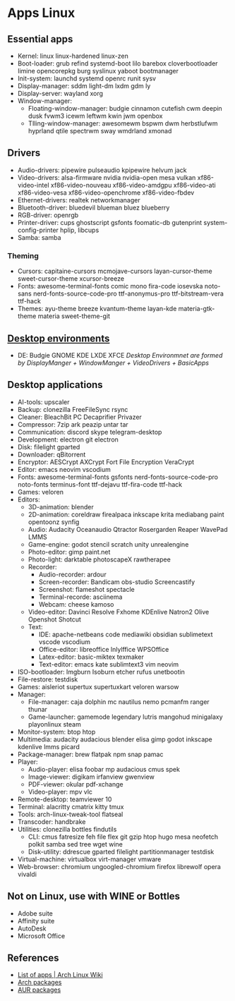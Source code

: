 # Apps Linux

## Essential apps
- Kernel: linux linux-hardened linux-zen
- Boot-loader: grub refind systemd-boot lilo barebox cloverbootloader limine opencorepkg burg syslinux  yaboot bootmanager
- Init-system: launchd systemd openrc runit sysv
- Display-manager: sddm light-dm lxdm gdm ly
- Display-server: wayland xorg
- Window-manager:
	- Floating-window-manager: budgie cinnamon cutefish cwm deepin dusk fvwm3 icewm leftwm kwin jwm openbox 
	- TIling-window-manager: awesomewm bspwm dwm herbstlufwm hyprland qtile spectrwm sway wmdrland xmonad

## Drivers
- Audio-drivers: pipewire pulseaudio kpipewire helvum jack
- Video-drivers: alsa-firmware nvidia nvidia-open mesa vulkan xf86-video-intel xf86-video-nouveau xf86-video-amdgpu xf86-video-ati xf86-video-vesa xf86-video-openchrome xf86-video-fbdev 
- Ethernet-drivers: realtek networkmanager
- Bluetooth-driver: bluedevil blueman bluez blueberry
- RGB-driver: openrgb
- Printer-driver: cups ghostscript gsfonts foomatic-db gutenprint system-config-printer hplip, libcups
- Samba: samba

### Theming
- Cursors: capitaine-cursors mcmojave-cursors layan-cursor-theme sweet-cursor-theme xcursor-breeze
- Fonts: awesome-terminal-fonts comic mono fira-code iosevska noto-sans nerd-fonts-source-code-pro ttf-anonymus-pro ttf-bitstream-vera ttf-hack
- Themes: ayu-theme breeze kvantum-theme layan-kde materia-gtk-theme materia sweet-theme-git

##  [Desktop environments](Linux-DE.md)
- DE: Budgie GNOME KDE LXDE XFCE
*Desktop Environmnet are formed by DisplayManger + WindowManger + VideoDrivers + BasicApps*

## Desktop applications
- AI-tools: upscaler
- Backup: clonezilla FreeFileSync rsync
- Cleaner: BleachBit PC Decaprifier Privazer
- Compressor: 7zip ark peazip untar tar
- Communication: discord skype telegram-desktop
- Development: electron git electron
- Disk: filelight gparted
- Downloader: qBitorrent
- Encryptor: AESCrypt AXCrypt Fort File Encryption VeraCrypt
- Editor: emacs neovim vscodium
- Fonts: awesome-terminal-fonts gsfonts nerd-fonts-source-code-pro noto-fonts terminus-font ttf-dejavu ttf-fira-code ttf-hack
- Games: veloren
- Editors:
	- 3D-animation: blender
	- 2D-animation: coreldraw firealpaca inkscape krita mediabang paint opentoonz synfig
	- Audio: Audacity Oceanaudio Qtractor Rosergarden Reaper WavePad LMMS
	- Game-engine: godot stencil scratch unity unrealengine
	- Photo-editor: gimp paint.net
	- Photo-light: darktable photoscapeX rawtherapee
	- Recorder:
		- Audio-recorder: ardour
		- Screen-recorder: Bandicam obs-studio Screencastify
		- Screenshot: flameshot spectacle
		- Terminal-recorde: asciinema
		- Webcam: cheese kamoso
	- Video-editor: Davinci Resolve Fxhome KDEnlive Natron2 Olive Openshot Shotcut
	- Text:
		- IDE: apache-netbeans code mediawiki obsidian sublimetext vscode vscodium
		- Office-editor: libreoffice lnlylffice WPSOffice
		- Latex-editor: basic-miktex texmaker
		- Text-editor: emacs kate sublimtext3 vim neovim
- ISO-bootloader: Imgburn Isoburn etcher rufus unetbootin
- File-restore: testdisk
- Games: aisleriot supertux supertuxkart veloren warsow 
- Manager:
	- File-manager: caja dolphin mc nautilus nemo pcmanfm ranger thunar
	- Game-launcher: gamemode legendary lutris mangohud minigalaxy playonlinux steam
- Monitor-system: btop htop
- Multimedia: audacity audacious blender elisa gimp godot  inkscape kdenlive lmms picard
- Package-manager: brew flatpak npm snap pamac
- Player:
	- Audio-player: elisa foobar mp audacious cmus spek
	- Image-viewer: digikam irfanview gwenview
	- PDF-viewer: okular pdf-xchange
	- Video-player: mpv vlc
- Remote-desktop: teamviewer 10
- Terminal: alacritty cmatrix kitty tmux
- Tools: arch-linux-tweak-tool flatseal
- Transcoder: handbrake
- Utilities: clonezilla bottles findutils 
	- CLI: cmus fatresize feh file flex git gzip htop hugo mesa neofetch polkit samba sed tree wget wine
	- Disk-utility: ddrescue gparted filelight partitionmanager testdisk
- Virtual-machine: virtualbox virt-manager vmware
- Web-browser: chromium ungoogled-chromium firefox librewolf opera vivaldi

## Not on Linux, use with WINE or Bottles
- Adobe suite
- Affinity suite
- AutoDesk
- Microsoft Office

## References
- [List of apps | Arch Linux Wiki](https://wiki.archlinux.org/title/List_of_applications)
- [Arch packages](https://archlinux.org/packages)
- [AUR packages](https://aur.archlinux.org/packages)
